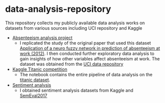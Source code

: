 # data-analysis-repository
This repository collects my publicly available data analysis works on datasets from various sources including UCI repository and Kaggle

* [Absenteeism analysis project](https://github.com/chasusc/data-analysis-repository/blob/master/Absenteeism%20at%20work/Analysis%20of%20Absenteeism.ipynb "Absenteeism analysis jupyter notebook")
  * I replicated the study of the original paper that used this dataset [Application of a neuro fuzzy network in prediction of absenteeism at work (2012)](https://ieeexplore.ieee.org/document/6263151/). I then conducted further exploratory data analysis to gain insights of how other variables affect absenteeism at work. The dataset was obtained from the [UCI data repository](https://archive.ics.uci.edu/ml/datasets/Absenteeism+at+work)
* [Kaggle Titanic competition](https://github.com/chasusc/data-analysis-repository/blob/master/Titanic/Kaggle_titanic.ipynb "Titanic jupyter notebook")
  * The notebook contains the entire pipeline of data analysis on the [titanic dataset](https://www.kaggle.com/c/titanic/data).
* [Sentiment analysis](https://github.com/chasusc/data-analysis-repository/blob/master/Sentiment%20analysis/Twitter%20sentiment%20analysis.ipynb "Sentiment analysis notebook")
  * I obtained sentiment analysis datasets from Kaggle and [SemEval2017](http://alt.qcri.org/semeval2017/task4/index.php?id=data-and-tools)
